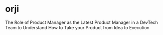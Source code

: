# orji
The Role of Product Manager as the Latest Product Manager in a DevTech Team to Understand How to Take your Product from Idea to Execution
